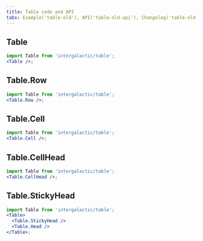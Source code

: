 ```yaml
---
title: Table code and API
tabs: Example('table-old'), API('table-old-api'), Changelog('table-old-changelog')
---
```


## Table

```jsx
import Table from 'intergalactic/table';
<Table />;
```

<TypesView type="TableProps" :types={...types} />

## Table.Row

```jsx
import Table from 'intergalactic/table';
<Table.Row />;
```

<TypesView type="TableRowProps" :types={...types} />

## Table.Cell

```jsx
import Table from 'intergalactic/table';
<Table.Cell />;
```

<TypesView type="TableCellRowProps" :types={...types} />

## Table.CellHead

```jsx
import Table from 'intergalactic/table';
<Table.CellHead />;
```

<TypesView type="TableCellHeadProps" :types={...types} />

## Table.StickyHead

```jsx
import Table from 'intergalactic/table';
<Table>
  <Table.StickyHead />
  <Table.Head />
</Table>;
```

<TypesView type="StickyHeadProps" :types={...types} />

<script setup>import { data as types } from '@types.data.ts';</script>